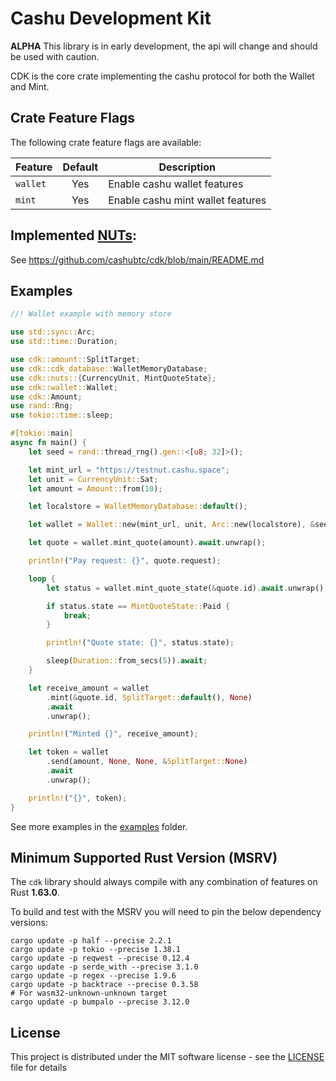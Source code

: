 
# Cashu Development Kit

**ALPHA** This library is in early development, the api will change and should be used with caution.

CDK is the core crate implementing the cashu protocol for both the Wallet and Mint.

## Crate Feature Flags

The following crate feature flags are available:

| Feature     | Default | Description                        |
|-------------|:-------:|------------------------------------|
| `wallet`    |   Yes   | Enable cashu wallet features       |
| `mint`      |   Yes   | Enable cashu mint wallet features  |

## Implemented [NUTs](https://github.com/cashubtc/nuts/):

See <https://github.com/cashubtc/cdk/blob/main/README.md>

## Examples

```rust
//! Wallet example with memory store

use std::sync::Arc;
use std::time::Duration;

use cdk::amount::SplitTarget;
use cdk::cdk_database::WalletMemoryDatabase;
use cdk::nuts::{CurrencyUnit, MintQuoteState};
use cdk::wallet::Wallet;
use cdk::Amount;
use rand::Rng;
use tokio::time::sleep;

#[tokio::main]
async fn main() {
    let seed = rand::thread_rng().gen::<[u8; 32]>();

    let mint_url = "https://testnut.cashu.space";
    let unit = CurrencyUnit::Sat;
    let amount = Amount::from(10);

    let localstore = WalletMemoryDatabase::default();

    let wallet = Wallet::new(mint_url, unit, Arc::new(localstore), &seed);

    let quote = wallet.mint_quote(amount).await.unwrap();

    println!("Pay request: {}", quote.request);

    loop {
        let status = wallet.mint_quote_state(&quote.id).await.unwrap();

        if status.state == MintQuoteState::Paid {
            break;
        }

        println!("Quote state: {}", status.state);

        sleep(Duration::from_secs(5)).await;
    }

    let receive_amount = wallet
        .mint(&quote.id, SplitTarget::default(), None)
        .await
        .unwrap();

    println!("Minted {}", receive_amount);

    let token = wallet
        .send(amount, None, None, &SplitTarget::None)
        .await
        .unwrap();

    println!("{}", token);
}

```

See more examples in the [examples](./examples) folder.

## Minimum Supported Rust Version (MSRV)

The `cdk` library should always compile with any combination of features on Rust **1.63.0**.

To build and test with the MSRV you will need to pin the below dependency versions:

```shell
cargo update -p half --precise 2.2.1
cargo update -p tokio --precise 1.38.1
cargo update -p reqwest --precise 0.12.4
cargo update -p serde_with --precise 3.1.0
cargo update -p regex --precise 1.9.6
cargo update -p backtrace --precise 0.3.58
# For wasm32-unknown-unknown target 
cargo update -p bumpalo --precise 3.12.0
```


## License

This project is distributed under the MIT software license - see the [LICENSE](../../LICENSE) file for details
